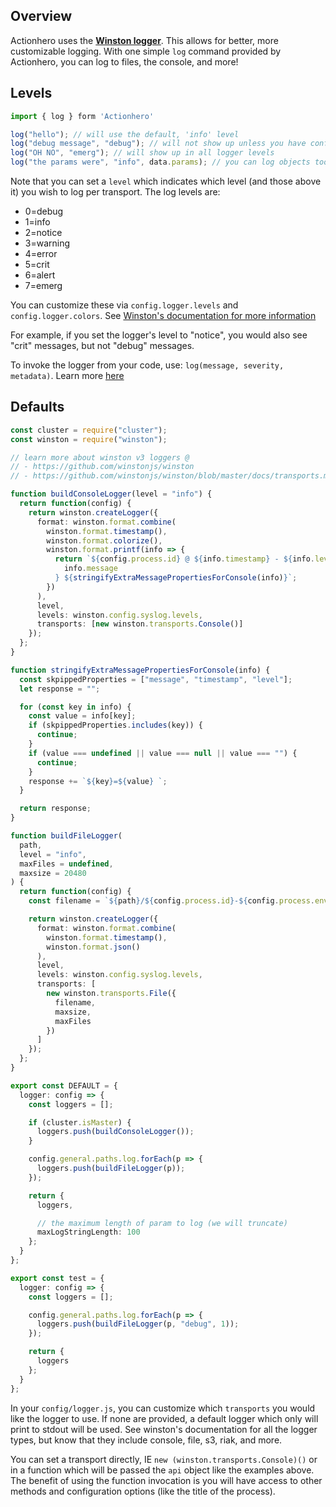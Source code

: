 ## Overview

Actionhero uses the **[Winston logger](https://github.com/flatiron/winston)**. This allows for better, more customizable logging. With one simple `log` command provided by Actionhero, you can log to files, the console, and more!

## Levels

```ts
import { log } form 'Actionhero'

log("hello"); // will use the default, 'info' level
log("debug message", "debug"); // will not show up unless you have configured your logger in this NODE_ENV to be debug
log("OH NO", "emerg"); // will show up in all logger levels
log("the params were", "info", data.params); // you can log objects too
```

Note that you can set a `level` which indicates which level (and those above it) you wish to log per transport. The log levels are:

- 0=debug
- 1=info
- 2=notice
- 3=warning
- 4=error
- 5=crit
- 6=alert
- 7=emerg

You can customize these via `config.logger.levels` and `config.logger.colors`. See [Winston's documentation for more information](https://github.com/winstonjs/winston#using-custom-logging-levels)

For example, if you set the logger's level to "notice", you would also see "crit" messages, but not "debug" messages.

To invoke the logger from your code, use: `log(message, severity, metadata)`. Learn more [here](api.html#.log)

## Defaults

```ts
const cluster = require("cluster");
const winston = require("winston");

// learn more about winston v3 loggers @
// - https://github.com/winstonjs/winston
// - https://github.com/winstonjs/winston/blob/master/docs/transports.md

function buildConsoleLogger(level = "info") {
  return function(config) {
    return winston.createLogger({
      format: winston.format.combine(
        winston.format.timestamp(),
        winston.format.colorize(),
        winston.format.printf(info => {
          return `${config.process.id} @ ${info.timestamp} - ${info.level}: ${
            info.message
          } ${stringifyExtraMessagePropertiesForConsole(info)}`;
        })
      ),
      level,
      levels: winston.config.syslog.levels,
      transports: [new winston.transports.Console()]
    });
  };
}

function stringifyExtraMessagePropertiesForConsole(info) {
  const skpippedProperties = ["message", "timestamp", "level"];
  let response = "";

  for (const key in info) {
    const value = info[key];
    if (skpippedProperties.includes(key)) {
      continue;
    }
    if (value === undefined || value === null || value === "") {
      continue;
    }
    response += `${key}=${value} `;
  }

  return response;
}

function buildFileLogger(
  path,
  level = "info",
  maxFiles = undefined,
  maxsize = 20480
) {
  return function(config) {
    const filename = `${path}/${config.process.id}-${config.process.env}.log`;

    return winston.createLogger({
      format: winston.format.combine(
        winston.format.timestamp(),
        winston.format.json()
      ),
      level,
      levels: winston.config.syslog.levels,
      transports: [
        new winston.transports.File({
          filename,
          maxsize,
          maxFiles
        })
      ]
    });
  };
}

export const DEFAULT = {
  logger: config => {
    const loggers = [];

    if (cluster.isMaster) {
      loggers.push(buildConsoleLogger());
    }

    config.general.paths.log.forEach(p => {
      loggers.push(buildFileLogger(p));
    });

    return {
      loggers,

      // the maximum length of param to log (we will truncate)
      maxLogStringLength: 100
    };
  }
};

export const test = {
  logger: config => {
    const loggers = [];

    config.general.paths.log.forEach(p => {
      loggers.push(buildFileLogger(p, "debug", 1));
    });

    return {
      loggers
    };
  }
};
```

In your `config/logger.js`, you can customize which `transports` you would like the logger to use. If none are provided, a default logger which only will print to stdout will be used. See winston's documentation for all the logger types, but know that they include console, file, s3, riak, and more.

You can set a transport directly, IE `new (winston.transports.Console)()` or in a function which will be passed the `api` object like the examples above. The benefit of using the function invocation is you will have access to other methods and configuration options (like the title of the process).
